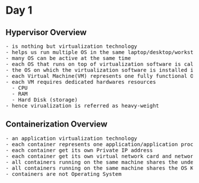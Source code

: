 # Day 1

## Hypervisor Overview
<pre>
- is nothing but virtualization technology
- helps us run multiple OS in the same laptop/desktop/workstation/servers
- many OS can be active at the same time
- each OS that runs on top of virtualization software is called Guest OS
- the OS on which the virtualization software is installed is called Host OS
- each Virtual Machine(VM) represents one fully functional OS
- each VM requires dedicated hardwares resources
  - CPU
  - RAM
  - Hard Disk (storage)
- hence virualization is referred as heavy-weight
</pre>

## Containerization Overview
<pre>
- an application virtualization technology
- each container represents one application/application process
- each container get its own Private IP address
- each container get its own virtual network card and network stack (7 OSI Layers)
- all containers running on the same machine shares the underlying hardware resources
- all containers running on the same machine shares the OS Kernel
- containers are not Operating System
</pre>
